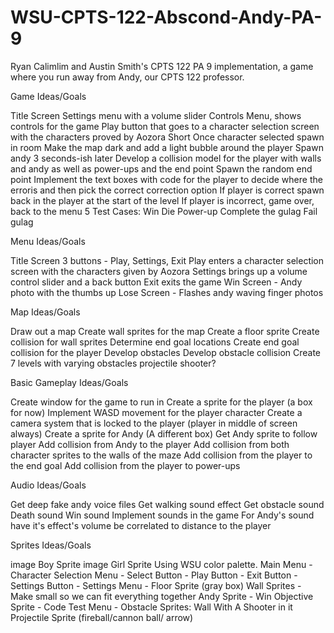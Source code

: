 # WSU-CPTS-122-Abscond-Andy-PA-9
Ryan Calimlim and Austin Smith's CPTS 122 PA 9 implementation, a game where you run away from Andy, our CPTS 122 professor.

Game Ideas/Goals

Title Screen
Settings menu with a volume slider
Controls Menu, shows controls for the game
Play button that goes to a character selection screen with the characters proved by Aozora Short
Once character selected spawn in room
Make the map dark and add a light bubble around the player
Spawn andy 3 seconds-ish later
Develop a collision model for the player with walls and andy as well as power-ups and the end point
Spawn the random end point
Implement the text boxes with code for the player to decide where the erroris and then pick the correct correction option
If player is correct spawn back in the player at the start of the level
If player is incorrect, game over, back to the menu
5 Test Cases: Win Die Power-up Complete the gulag Fail gulag

Menu Ideas/Goals

Title Screen
3 buttons - Play, Settings, Exit
Play enters a character selection screen with the characters given by Aozora
Settings brings up a volume control slider and a back button
Exit exits the game
Win Screen - Andy photo with the thumbs up
Lose Screen - Flashes andy waving finger photos

Map Ideas/Goals

Draw out a map
Create wall sprites for the map
Create a floor sprite
Create collision for wall sprites
Determine end goal locations
Create end goal collision for the player
Develop obstacles
Develop obstacle collision
Create 7 levels with varying obstacles
projectile shooter?

Basic Gameplay Ideas/Goals

Create window for the game to run in
Create a sprite for the player (a box for now)
Implement WASD movement for the player character
Create a camera system that is locked to the player (player in middle of screen always)
Create a sprite for Andy (A different box)
Get Andy sprite to follow player
Add collision from Andy to the player
Add collision from both character sprites to the walls of the maze
Add collision from the player to the end goal
Add collision from the player to power-ups

Audio Ideas/Goals

Get deep fake andy voice files
Get walking sound effect
Get obstacle sound
Death sound
Win sound
Implement sounds in the game
For Andy's sound have it's effect's volume be correlated to distance to the player

Sprites Ideas/Goals

image Boy Sprite image Girl Sprite Using WSU color palette. Main Menu - Character Selection Menu - Select Button - Play Button - Exit Button - Settings Button - Settings Menu - Floor Sprite (gray box) Wall Sprites - Make small so we can fit everything together Andy Sprite - Win Objective Sprite - Code Test Menu - Obstacle Sprites: Wall With A Shooter in it Projectile Sprite (fireball/cannon ball/ arrow)
